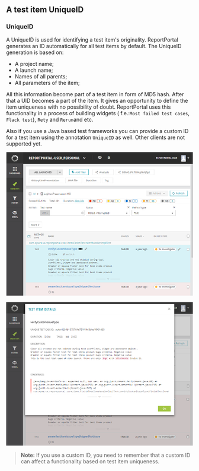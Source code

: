 ## A test item UniqueID

### UniqueID

A UniqueID is used for identifying a test item's originality. ReportPortal generates an ID automatically for all test items by default. 
The UniqueID generation is based on:

* A project name; 
* A launch name;
* Names of all parents;
* All parameters of the item;

All this information become part of a test item in form of MD5 hash. After that a UID becomes a part of the item. It gives an opportunity to define the item uniqueness with no possibility of doubt. 
ReportPortal uses this functionality in a process of building widgets ( f.e.:`Most failed test cases`, `Flack test`), `Rety` and `Rerun`and etc.

Also if you use a Java based test frameworks you can provide a custom ID for a test item using the annotation `UniqueID` as well. Other clients are not supported yet.

[ ![Image](Images/userGuide/manageLaunches/Chocolate.png) ](Images/userGuide/manageLaunches/Chocolate.png)

[ ![Image](Images/userGuide/manageLaunches/UID.png) ](Images/userGuide/manageLaunches/UID.png)

>**Note:**
If you use a custom ID, you need to remember that a custom ID can affect a functionality based on test item uniqueness. 
